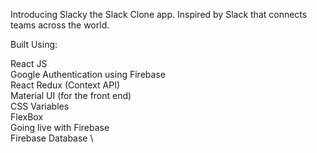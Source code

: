 Introducing Slacky the Slack Clone app.
Inspired by Slack that connects teams across the world.

Built Using:

React JS \
Google Authentication using Firebase \
React Redux (Context API) \
Material UI (for the front end) \
CSS Variables \
FlexBox \
Going live with Firebase \
Firebase Database \
